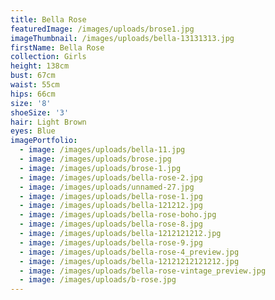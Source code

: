 ```yaml
---
title: Bella Rose
featuredImage: /images/uploads/brose1.jpg
imageThumbnail: /images/uploads/bella-13131313.jpg
firstName: Bella Rose
collection: Girls
height: 138cm
bust: 67cm
waist: 55cm
hips: 66cm
size: '8'
shoeSize: '3'
hair: Light Brown
eyes: Blue
imagePortfolio:
  - image: /images/uploads/bella-11.jpg
  - image: /images/uploads/brose.jpg
  - image: /images/uploads/brose-1.jpg
  - image: /images/uploads/bella-rose-2.jpg
  - image: /images/uploads/unnamed-27.jpg
  - image: /images/uploads/bella-rose-1.jpg
  - image: /images/uploads/bella-121212.jpg
  - image: /images/uploads/bella-rose-boho.jpg
  - image: /images/uploads/bella-rose-8.jpg
  - image: /images/uploads/bella-1212121212.jpg
  - image: /images/uploads/bella-rose-9.jpg
  - image: /images/uploads/bella-rose-4_preview.jpg
  - image: /images/uploads/bella-12121212121212.jpg
  - image: /images/uploads/bella-rose-vintage_preview.jpg
  - image: /images/uploads/b-rose.jpg
---
```


